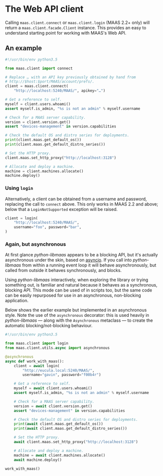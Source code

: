 <h1>The Web API client</h1>

Calling ``maas.client.connect`` or ``maas.client.login`` (MAAS 2.2+
only) will return a ``maas.client.facade.Client`` instance. This
provides an easy to understand starting point for working with MAAS's
Web API.


## An example

```python
#!/usr/bin/env python3.5

from maas.client import connect

# Replace … with an API key previously obtained by hand from
# http://$host:$port/MAAS/account/prefs/.
client = maas.client.connect(
    "http://localhost:5240/MAAS/", apikey="…")

# Get a reference to self.
myself = client.users.whoami()
assert myself.is_admin, "%s is not an admin" % myself.username

# Check for a MAAS server capability.
version = client.version.get()
assert "devices-management" in version.capabilities

# Check the default OS and distro series for deployments.
print(client.maas.get_default_os())
print(client.maas.get_default_distro_series())

# Set the HTTP proxy.
client.maas.set_http_proxy("http://localhost:3128")

# Allocate and deploy a machine.
machine = client.machines.allocate()
machine.deploy()
```


### Using `login`

Alternatively, a client can be obtained from a username and password,
replacing the call to `connect` above. This only works in MAAS 2.2 and
above; below that a `LoginNotSupported` exception will be raised.

```python
client = login(
    "http://localhost:5240/MAAS/",
    username="foo", password="bar",
)
```


### Again, but asynchronous

At first glance _python-libmaas_ appears to be a blocking API, but it's
actually asynchronous under the skin, based on [asyncio][]. If you call
into _python-libmaas_ from within a running event loop it will behave
asynchronously, but called from outside it behaves synchronously, and
blocks.

Using _python-libmaas_ interactively, when exploring the library or
trying something out, is familiar and natural because it behaves as a
synchronous, blocking API. This mode can be used of in scripts too, but
the same code can be easily repurposed for use in an asynchronous,
non-blocking application.

Below shows the earlier example but implemented in an asynchronous
style. Note the use of the ``asynchronous`` decorator: this is used
heavily in _python-libmaas_ — along with the ``Asynchronous`` metaclass
— to create the automatic blocking/not-blocking behaviour.

```python
#!/usr/bin/env python3.5

from maas.client import login
from maas.client.utils.async import asynchronous

@asynchronous
async def work_with_maas():
    client = await login(
        "http://eucula.local:5240/MAAS/",
        username="gavin", password="f00b4r")

    # Get a reference to self.
    myself = await client.users.whoami()
    assert myself.is_admin, "%s is not an admin" % myself.username

    # Check for a MAAS server capability.
    version = await client.version.get()
    assert "devices-management" in version.capabilities

    # Check the default OS and distro series for deployments.
    print(await client.maas.get_default_os())
    print(await client.maas.get_default_distro_series())

    # Set the HTTP proxy.
    await client.maas.set_http_proxy("http://localhost:3128")

    # Allocate and deploy a machine.
    machine = await client.machines.allocate()
    await machine.deploy()

work_with_maas()
```


[asyncio]: https://docs.python.org/3/library/asyncio.html
